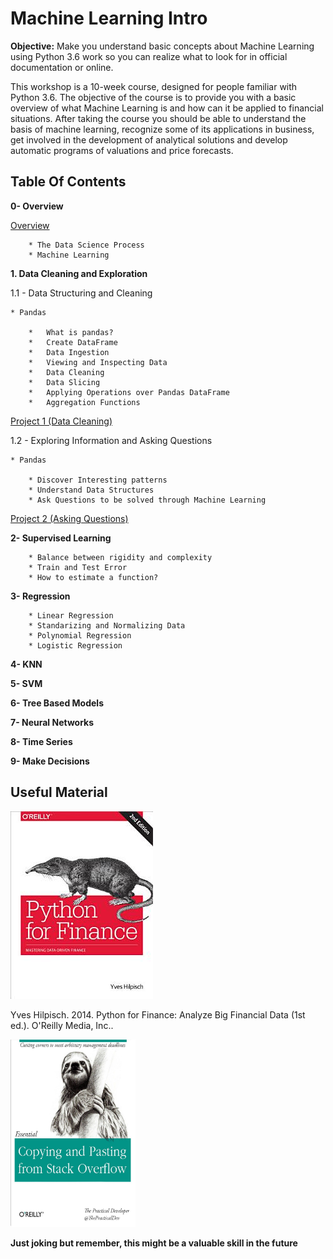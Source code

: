 # Machine Learning Intro

**Objective:** Make you understand basic concepts about Machine Learning using Python 3.6 work so you can realize what to look for in official documentation or online.

This workshop is a 10-week course, designed for people familiar with Python 3.6. The objective of the course is to provide you with a basic overview of what Machine Learning is and how can it be applied to financial situations. After taking the course you should be able to understand the basis of machine learning, recognize some of its applications in business, get involved in the development of analytical solutions and develop automatic programs of valuations and price forecasts.

## Table Of Contents

**0- Overview**

[Overview](overview.md)

        * The Data Science Process 
        * Machine Learning

**1. Data Cleaning and Exploration**

1.1 - Data Structuring and Cleaning

    * Pandas

        *   What is pandas?
        *   Create DataFrame
        *   Data Ingestion
        *   Viewing and Inspecting Data
        *   Data Cleaning
        *   Data Slicing
        *   Applying Operations over Pandas DataFrame
        *   Aggregation Functions

[Project 1 (Data Cleaning)](pandas/project_1.ipynb)

1.2 - Exploring Information and Asking Questions 

    * Pandas

        * Discover Interesting patterns 
        * Understand Data Structures
        * Ask Questions to be solved through Machine Learning

[Project 2 (Asking Questions)](pandas/project_2.ipynb)

**2- Supervised Learning**

        * Balance between rigidity and complexity
        * Train and Test Error
        * How to estimate a function?

**3-  Regression**

        * Linear Regression
        * Standarizing and Normalizing Data
        * Polynomial Regression
        * Logistic Regression

**4- KNN**

**5- SVM**

**6- Tree Based Models**

**7- Neural Networks**

**8- Time Series**

**9- Make Decisions**


## Useful Material

![python_finance](media/python_finance_oreilly.jpeg)


Yves Hilpisch. 2014. Python for Finance: Analyze Big Financial Data (1st ed.). O'Reilly Media, Inc..



<img src="media/copying_stack.jpeg" width="200" height="300" />

**Just joking but remember, this might be a valuable skill in the future**


